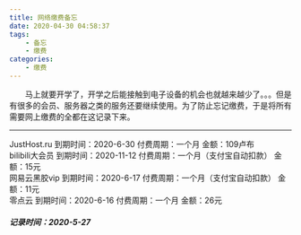 ```yaml
---
title: 网络缴费备忘
date: 2020-04-30 04:58:37
tags:
    - 备忘
    - 缴费
categories:
    - 缴费
---
```


&emsp;&emsp;马上就要开学了，开学之后能接触到电子设备的机会也就越来越少了。。。但是有很多的会员、服务器之类的服务还要继续使用。为了防止忘记缴费，于是将所有需要网上缴费的全都在这记录下来。	

***

JustHost.ru  到期时间：2020-6-30 付费周期：一个月 金额：109卢布	
bilibili大会员  到期时间：2020-11-12 付费周期：一个月（支付宝自动扣款） 金额：15元	
网易云黑胶vip  到期时间：2020-6-17 付费周期：一个月（支付宝自动扣款） 金额：11元	
零点云 到期时间：2020-6-16 付费周期：一个月 金额：26元	

##### 记录时间：2020-5-27
